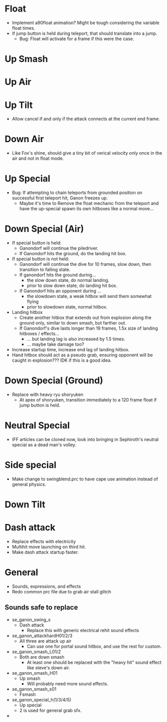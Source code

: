 # Float
- Implement a90float animation? Might be tough considering the variable float times. 
- If jump button is held during teleport, that should translate into a jump.
    - Bug: Float will activate for a frame if this were the case. 

# Up Smash 

# Up Air 

# Up Tilt
- Allow cancel if and only if the attack connects at the current end frame. 

# Down Air 
- Like Fox's shine, should give a tiny bit of verical velocity only once in the air and not in float mode. 

# Up Special 
- Bug: If attempting to chain teleports from grounded position on successful first teleport 
hit, Ganon freezes up. 
    - Maybe it's time to Remove the float mechanic from the teleport and have the up-special 
    spawn its own hitboxes like a normal move...

# Down Special (Air)
- If special button is held: 
    - Ganondorf will continue the piledriver. 
    - If Ganondorf hits the ground, do the landing hit box. 
- If special button is not held: 
    - Ganondorf will continue the dive for 10 frames, slow down, then transition to falling state.
    - If ganondorf hits the ground during...
        - the slow down state, do normal landing. 
        - prior to slow down state, do landing hit box.
    - If Ganondorf hits an opponent during ...
        - the slowdown state, a weak hitbox will send them somewhat flying 
        - prior to slowdown state, normal hitbox. 
- Landing hitbox 
    - Create another hitbox that extends out from explosion along the ground only, similar 
    to down smash, but farther out. 
    - If Ganondorf's dive lasts longer than 19 frames, 1.5x size of landing hitboxes / effects...
        - ... but landing lag is also increased by 1.5 times.
        - ... maybe take damage too?
- Increase startup time, increase end lag of landing hitbox. 
- Hand hitbox should act as a pseudo grab, ensuring opponent will be caught in explosion??? IDK if this is a good idea.

# Down Special (Ground)
- Replace with heavy ryu shoryuken 
    - At apex of shoryuken, transition immediately to a 120 frame float if jump button 
    is held. 

# Neutral Special
- IFF articles can be cloned now, look into bringing in Sephiroth's neutral special as a dead man's volley.

# Side special 
- Make change to swingblend.prc to have cape use animation instead of general physics.

# Down Tilt 

# Dash attack 
- Replace effects with electricity
- Multihit move launching on third hit. 
- Make dash attack startup faster. 

# General 
- Sounds, expressions, and effects 
- Redo common prc file due to grab air stall glitch

## Sounds safe to replace
- se_ganon_swing_s
    - Dash attack
        - Replace this with generic electrical rehit sound effects
- se_ganon_attackhardH01/2/3 
    - All three are attack up air 
        - Can use one for portal sound hitbox, and use the rest for custom.
-  se_ganon_smash_L01/2 
    - Both are down smash 
        - At least one should be replaced with the "heavy hit" sound effect like steve's down air.
- se_ganon_smash_H01
    - Up smash 
        - Will probably need more sound effects.
- se_ganon_smash_s01
    - Fsmash 
- se_ganon_special_h(1/3/4/5)
    - Up special 
    - 2 is used for general grab sfx. 
- 
